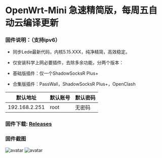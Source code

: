 # OpenWrt-Mini  急速精简版，每周五自动云编译更新

### 固件说明：（支持ipv6）

 - 同步Lede最新代码，内核5.15.XXX，纯净精简，高效稳定。

 - 仅安装科学上网必要插件，去除多余功能，分两个版本：

 - 基础版插件：仅一个ShadowSocksR Plus+

 - 合集版插件：PassWall，ShadowSocksR Plus+，OpenClash

| 默认地址  | 默认账号 | 默认密码 |
| ---- | ---- | ---- |
| 192.168.2.251 | root | 无密码 |

### 固件下载:   [Releases](https://github.com/Bigdog-007/OpenWrt-Mini/releases) 

### 固件截图

![avatar](https://github.com/Bigdog-007/OpenWrt-Mini/blob/main/jpg/OpenWrt-1.jpg)
![avatar](https://github.com/Bigdog-007/OpenWrt-Mini/blob/main/jpg/OpenWrt-2.jpg)